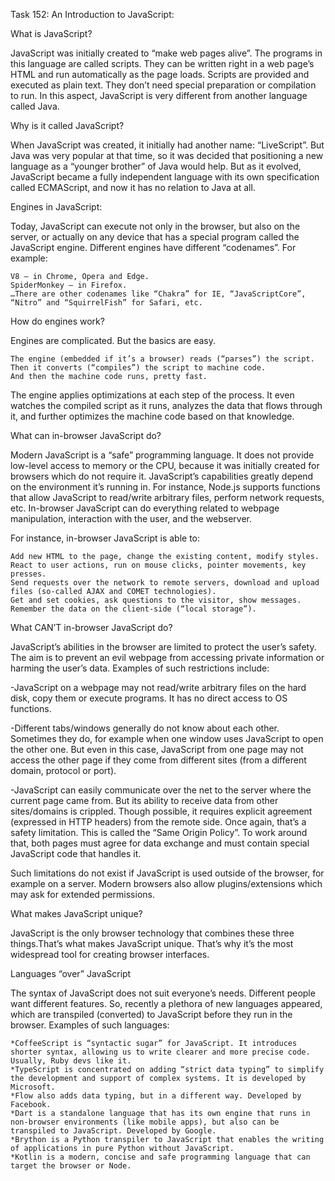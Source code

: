Task 152: An Introduction to JavaScript:


What is JavaScript?

JavaScript was initially created to “make web pages alive”.
The programs in this language are called scripts. They can be written right in a web page’s HTML and run 
automatically as the page loads.
Scripts are provided and executed as plain text. They don’t need special preparation or compilation to run.
In this aspect, JavaScript is very different from another language called Java.


Why is it called JavaScript?

When JavaScript was created, it initially had another name: “LiveScript”. But Java was very popular at 
that time, so it was decided that positioning a new language as a “younger brother” of Java would help. 
But as it evolved, JavaScript became a fully independent language with its own specification called 
ECMAScript, and now it has no relation to Java at all.


Engines in JavaScript:

Today, JavaScript can execute not only in the browser, but also on the server, or actually on any 
device that has a special program called the JavaScript engine.
Different engines have different “codenames”. For example:

    V8 – in Chrome, Opera and Edge.
    SpiderMonkey – in Firefox.
    …There are other codenames like “Chakra” for IE, “JavaScriptCore”, “Nitro” and “SquirrelFish” for Safari, etc.


How do engines work?

Engines are complicated. But the basics are easy.

    The engine (embedded if it’s a browser) reads (“parses”) the script.
    Then it converts (“compiles”) the script to machine code.
    And then the machine code runs, pretty fast.

The engine applies optimizations at each step of the process. It even watches the compiled script as it runs, 
analyzes the data that flows through it, and further optimizes the machine code based on that knowledge.

What can in-browser JavaScript do?

Modern JavaScript is a “safe” programming language. It does not provide low-level access to memory or the CPU, 
because it was initially created for browsers which do not require it.
JavaScript’s capabilities greatly depend on the environment it’s running in. For instance, Node.js supports 
functions that allow JavaScript to read/write arbitrary files, perform network requests, etc.
In-browser JavaScript can do everything related to webpage manipulation, interaction with the user, and the webserver.



For instance, in-browser JavaScript is able to:

    Add new HTML to the page, change the existing content, modify styles.
    React to user actions, run on mouse clicks, pointer movements, key presses.
    Send requests over the network to remote servers, download and upload files (so-called AJAX and COMET technologies).
    Get and set cookies, ask questions to the visitor, show messages.
    Remember the data on the client-side (“local storage”).

What CAN’T in-browser JavaScript do?

JavaScript’s abilities in the browser are limited to protect the user’s safety. The aim is to prevent an evil webpage from 
accessing private information or harming the user’s data.
Examples of such restrictions include:

-JavaScript on a webpage may not read/write arbitrary files on the hard disk, copy them or execute programs. It has no 
direct access to OS functions.

-Different tabs/windows generally do not know about each other. Sometimes they do, for example when one window uses 
JavaScript to open the other one. But even in this case, JavaScript from one page may not access the other page if 
they come from different sites (from a different domain, protocol or port).

-JavaScript can easily communicate over the net to the server where the current page came from. But its ability to receive 
data from other sites/domains is crippled. Though possible, it requires explicit agreement (expressed in HTTP headers) from 
the remote side. Once again, that’s a safety limitation. This is called the “Same Origin Policy”. To work around that, both 
pages must agree for data exchange and must contain special JavaScript code that handles it. 


Such limitations do not exist if JavaScript is used outside of the browser, for example on a server. Modern browsers also 
allow plugins/extensions which may ask for extended permissions.

What makes JavaScript unique?

JavaScript is the only browser technology that combines these three things.That’s what makes JavaScript unique. 
That’s why it’s the most widespread tool for creating browser interfaces.

Languages “over” JavaScript

The syntax of JavaScript does not suit everyone’s needs. Different people want different features. 
So, recently a plethora of new languages appeared, which are transpiled (converted) to JavaScript before they run in the browser.
Examples of such languages:

    *CoffeeScript is “syntactic sugar” for JavaScript. It introduces shorter syntax, allowing us to write clearer and more precise code. Usually, Ruby devs like it.
    *TypeScript is concentrated on adding “strict data typing” to simplify the development and support of complex systems. It is developed by Microsoft.
    *Flow also adds data typing, but in a different way. Developed by Facebook.
    *Dart is a standalone language that has its own engine that runs in non-browser environments (like mobile apps), but also can be transpiled to JavaScript. Developed by Google.
    *Brython is a Python transpiler to JavaScript that enables the writing of applications in pure Python without JavaScript.
    *Kotlin is a modern, concise and safe programming language that can target the browser or Node.

